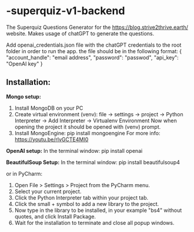 # -superquiz-v1-backend
The Superquiz Questions Generator for the https://blog.strive2thrive.earth/ website.
Makes usage of chatGPT to generate the questions.

Add openai_credentials.json file with the chatGPT credentials to the root folder in order to run the app.
the file should be in the following format:
{
  "account_handle": "email address",
  "password": "passwod",
  "api_key": "OpenAI key"
}

## Installation:

**Mongo setup:**
1.	Install MongoDB on your PC 
2.	Create virtual environment (venv): file -> settings -> project -> Python Interpreter -> Add Interpreter -> Virtualenv Environment
	Now when opening the project it should be opened with (venv) prompt.
3.	Install MongoEngine: 
	pip install mongoengine
For more info:
https://youtu.be/rlvGCTE4MI0


**OpenAI setup:**
In the terminal window:
pip install openai

**BeautifulSoup Setup:**
In the terminal window:
pip install beautifulsoup4

or in PyCharm:
1.	Open File > Settings > Project from the PyCharm menu.
2.	Select your current project.
3.	Click the Python Interpreter tab within your project tab.
4.	Click the small + symbol to add a new library to the project.
5.	Now type in the library to be installed, in your example "bs4" without quotes, and click Install Package.
6.	Wait for the installation to terminate and close all popup windows.
